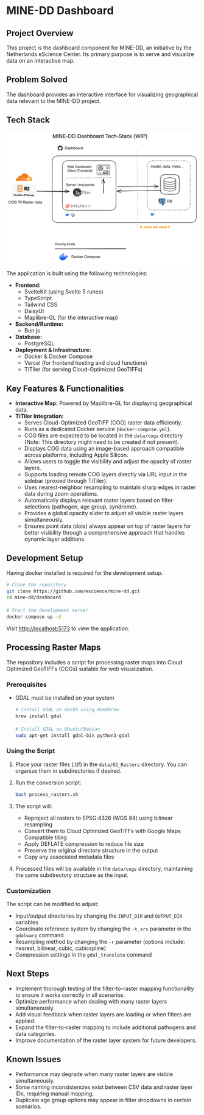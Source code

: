 # MINE-DD Dashboard

## Project Overview

This project is the dashboard component for MINE-DD, an initiative by the Netherlands eScience Center. Its primary purpose is to serve and visualize data on an interactive map.

## Problem Solved

The dashboard provides an interactive interface for visualizing geographical data relevant to the MINE-DD project.

## Tech Stack

![](./tech.excalidraw.png)

The application is built using the following technologies:

*   **Frontend:**
    *   SvelteKit (using Svelte 5 runes)
    *   TypeScript
    *   Tailwind CSS
    *   DaisyUI
    *   Maplibre-GL (for the interactive map)
*   **Backend/Runtime:**
    *   Bun.js
*   **Database:**
    *   PostgreSQL
*   **Deployment & Infrastructure:**
    *   Docker & Docker Compose
    *   Vercel (for frontend hosting and cloud functions)
    *   TiTiler (for serving Cloud-Optimized GeoTIFFs)

## Key Features & Functionalities

*   **Interactive Map:** Powered by Maplibre-GL for displaying geographical data.
*   **TiTiler Integration:**
    *   Serves Cloud-Optimized GeoTIFF (COG) raster data efficiently.
    *   Runs as a dedicated Docker service (`docker-compose.yml`).
    *   COG files are expected to be located in the `data/cogs` directory (Note: This directory might need to be created if not present).
    *   Displays COG data using an image-based approach compatible across platforms, including Apple Silicon.
    *   Allows users to toggle the visibility and adjust the opacity of raster layers.
    *   Supports loading remote COG layers directly via URL input in the sidebar (proxied through TiTiler).
    *   Uses nearest-neighbor resampling to maintain sharp edges in raster data during zoom operations.
    *   Automatically displays relevant raster layers based on filter selections (pathogen, age group, syndrome).
    *   Provides a global opacity slider to adjust all visible raster layers simultaneously.
    *   Ensures point data (dots) always appear on top of raster layers for better visibility through a comprehensive approach that handles dynamic layer additions.

## Development Setup

Having docker installed is required for the development setup.
```bash
# Clone the repository
git clone https://github.com/escience/mine-dd.git
cd mine-dd/dashboard

# Start the development server
docker compose up -d
```
Visit [http://localhost:5173](http://localhost:5173) to view the application.

## Processing Raster Maps

The repository includes a script for processing raster maps into Cloud Optimized GeoTIFFs (COGs) suitable for web visualization.

### Prerequisites

- GDAL must be installed on your system
  ```bash
  # Install GDAL on macOS using Homebrew
  brew install gdal

  # Install GDAL on Ubuntu/Debian
  sudo apt-get install gdal-bin python3-gdal
  ```

### Using the Script

1. Place your raster files (.tif) in the `data/02_Rasters` directory. You can organize them in subdirectories if desired.

2. Run the conversion script:
   ```bash
   bash process_rasters.sh
   ```

3. The script will:
   - Reproject all rasters to EPSG:4326 (WGS 84) using bilinear resampling
   - Convert them to Cloud Optimized GeoTIFFs with Google Maps Compatible tiling
   - Apply DEFLATE compression to reduce file size
   - Preserve the original directory structure in the output
   - Copy any associated metadata files

4. Processed files will be available in the `data/cogs` directory, maintaining the same subdirectory structure as the input.

### Customization

The script can be modified to adjust:
- Input/output directories by changing the `INPUT_DIR` and `OUTPUT_DIR` variables
- Coordinate reference system by changing the `-t_srs` parameter in the `gdalwarp` command
- Resampling method by changing the `-r` parameter (options include: nearest, bilinear, cubic, cubicspline)
- Compression settings in the `gdal_translate` command

## Next Steps

* Implement thorough testing of the filter-to-raster mapping functionality to ensure it works correctly in all scenarios.
* Optimize performance when dealing with many raster layers simultaneously.
* Add visual feedback when raster layers are loading or when filters are applied.
* Expand the filter-to-raster mapping to include additional pathogens and data categories.
* Improve documentation of the raster layer system for future developers.

## Known Issues

* Performance may degrade when many raster layers are visible simultaneously.
* Some naming inconsistencies exist between CSV data and raster layer IDs, requiring manual mapping.
* Duplicate age group options may appear in filter dropdowns in certain scenarios.
